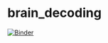 # brain_decoding



[![Binder](https://mybinder.org/badge_logo.svg)](https://mybinder.org/v2/gh/main-educational/brain_decoding/main?labpath=notebooks%2Fmultiple_decoders_haxby_tutorial.ipynb)
